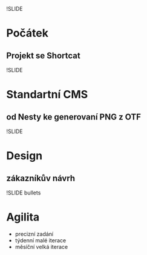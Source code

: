 !SLIDE
# Počátek

## Projekt se Shortcat

!SLIDE
# Standartní CMS #

## od Nesty ke generovaní PNG z OTF

!SLIDE
# Design

## zákazníkův návrh

!SLIDE bullets
# Agilita

* precizní zadání
* týdenní malé iterace
* měsíční velká iterace

